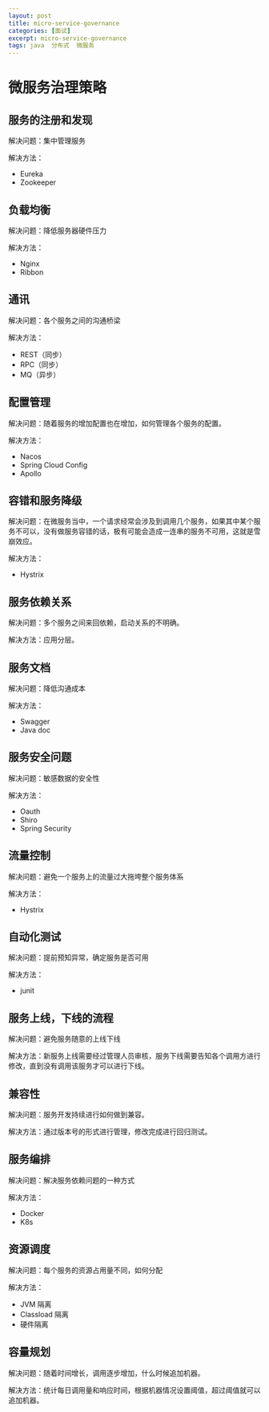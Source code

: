 ```yaml
---
layout: post
title: micro-service-governance
categories: [面试]
excerpt: micro-service-governance
tags: java  分布式  微服务  
---
```

# 微服务治理策略

## 服务的注册和发现

解决问题：集中管理服务

解决方法：

-   Eureka
-   Zookeeper

## 负载均衡

解决问题：降低服务器硬件压力

解决方法：

-   Nginx
-   Ribbon

## 通讯

解决问题：各个服务之间的沟通桥梁

解决方法：

-   REST（同步）
-   RPC（同步）
-   MQ（异步）

## 配置管理

解决问题：随着服务的增加配置也在增加，如何管理各个服务的配置。

解决方法：

-   Nacos
-   Spring Cloud Config
-   Apollo

## 容错和服务降级

解决问题：在微服务当中，一个请求经常会涉及到调用几个服务，如果其中某个服务不可以，没有做服务容错的话，极有可能会造成一连串的服务不可用，这就是雪崩效应。

解决方法：

-   Hystrix

## 服务依赖关系

解决问题：多个服务之间来回依赖，启动关系的不明确。

解决方法：应用分层。

## 服务文档

解决问题：降低沟通成本

解决方法：

-   Swagger
-   Java doc

## 服务安全问题

解决问题：敏感数据的安全性

解决方法：

-   Oauth
-   Shiro
-   Spring Security

## 流量控制

解决问题：避免一个服务上的流量过大拖垮整个服务体系

解决方法：

-   Hystrix

## 自动化测试

解决问题：提前预知异常，确定服务是否可用

解决方法：

-   junit

## 服务上线，下线的流程

解决问题：避免服务随意的上线下线

解决方法：新服务上线需要经过管理人员审核，服务下线需要告知各个调用方进行修改，直到没有调用该服务才可以进行下线。

## 兼容性

解决问题：服务开发持续进行如何做到兼容。

解决方法：通过版本号的形式进行管理，修改完成进行回归测试。

## 服务编排

解决问题：解决服务依赖问题的一种方式

解决方法：

-   Docker
-   K8s

## 资源调度

解决问题：每个服务的资源占用量不同，如何分配

解决方法：

-   JVM 隔离
-   Classload 隔离
-   硬件隔离

## 容量规划

解决问题：随着时间增长，调用逐步增加，什么时候追加机器。

解决方法：统计每日调用量和响应时间，根据机器情况设置阈值，超过阈值就可以追加机器。

